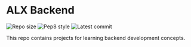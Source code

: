 # ALX Backend

![Repo size](https://img.shields.io/github/repo-size/B3zaleel/alx-backend)
![Pep8 style](https://img.shields.io/badge/PEP8-style%20guide-purple?style=round-square)
![Latest commit](https://img.shields.io/github/last-commit/B3zaleel/alx-backend/main?style=round-square)

This repo contains projects for learning backend development concepts.

